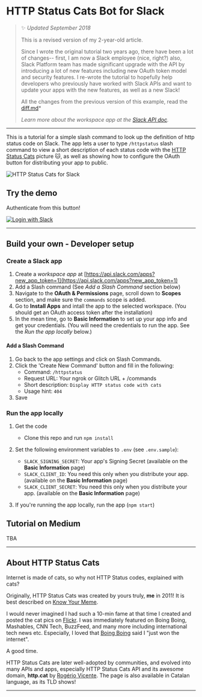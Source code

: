 # HTTP Status Cats Bot for Slack
> :sparkles: *Updated September 2018* 
>
> This is a revised version of my 2-year-old article. 
>
> Since I wrote the original tutorial two years ago, there have been a lot of changes-- first, I am now a Slack employee (nice, right?) also, Slack Platform team has made significant upgrade with the API by introducing a lot of new features including new OAuth token model and security features. I re-wrote the tutorial to hopefully help developers who previously have worked with Slack APIs and want to update your apps with the new features, as well as a new Slack!
>
> All the changes from the previous version of this example, read the [diff.md](diff.md)*
>
> *Learn more about the workspace app at the [Slack API doc](https://api.slack.com/workspace-apps-preview).*

---

This is a tutorial for a simple slash command to look up the definition of http status code on Slack. The app lets a user to type `/httpstatus` slash command to view a short description of each status code with the [HTTP Status Cats](https://http.cat/) picture :cat:, as well as showing how to configure the OAuth button for distributing your app to public.

![HTTP Status Cats for Slack](https://github.com/girliemac/slack-httpstatuscats/blob/master/public/images/slack-httpstatuscats.gif)


## Try the demo

Authenticate from this button!

[![Login with Slack](https://platform.slack-edge.com/img/add_to_slack@2x.png)](https://slack.com/oauth/authorize?scope=commands+team%3Aread&client_id=54308870179.89146186500)

---

## Build your own - Developer setup

### Create a Slack app

1. Create a *workspace app* at [https://api.slack.com/apps?new_app_token=1](https://api.slack.com/apps?new_app_token=1)
2. Add a Slash command (See *Add a Slash Command* section below)
3. Navigate to the **OAuth & Permissions** page, scroll down to **Scopes** section, and make sure the `commands` scope is added.
4. Go to **Install Apps** and intall the app to the selected workspace. (You should get an OAuth access token after the installation)
5. In the mean time, go to **Basic Information** to set up your app info and get your credentials. (You will need the credentials to run the app. See the *Run the app locally* below.)

#### Add a Slash Command
1. Go back to the app settings and click on Slash Commands.
2. Click the 'Create New Command' button and fill in the following:
    * Command: `/httpstatus`
    * Request URL: Your ngrok or Glitch URL + /commands
    * Short description: `Display HTTP status code with cats`
    * Usage hint: `404`
3. Save 

### Run the app locally 
1. Get the code
    * Clone this repo and run `npm install`
2. Set the following environment variables to `.env` (see `.env.sample`):

    * `SLACK_SIGNING_SECRET`: Your app's Signing Secret (available on the **Basic Information** page)
    * `SLACK_CLIENT_ID`: You need this only when you distribute your app. (available on the **Basic Information** page)
    * `SLACK_CLIENT_SECRET`: You need this only when you distribute your app. (available on the **Basic Information** page)
3. If you're running the app locally, run the app (`npm start`)

## Tutorial on Medium

TBA

---

## About HTTP Status Cats

Internet is made of cats, so why not HTTP Status codes, explained with cats?

Originally, HTTP Status Cats was created by yours truly, **me** in 2011!
It is best described on [Know Your Meme](http://knowyourmeme.com/memes/http-status-cats).

I would never imagined I had such a 10-min fame at that time I created and posted the cat pics on [Flickr](https://www.flickr.com/photos/girliemac/sets/72157628409467125/). I was immediately featured on Boing Boing, Mashables, CNN Tech, BuzzFeed, and many more including international tech news etc. Especially, I loved that [Boing Boing](http://boingboing.net/2011/12/14/http-status-cats-by-girliemac.html) said I "just won the internet".

A good time.

HTTP Status Cats are later well-adopted by communities, and evolved into many APIs and apps, especially HTTP Status Cats API and its awesome domain, **http.cat** by [Rogério Vicente](https://twitter.com/rogeriopvl). The page is also available in Catalan language, as its TLD shows!

---


